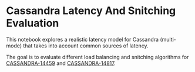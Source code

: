 Cassandra Latency And Snitching Evaluation
==========================================

This notebook explores a realistic latency model for Cassandra (multi-mode)
that takes into account common sources of latency.

The goal is to evaluate different load balancing and snitching algorithms for
[CASSANDRA-14459](https://issues.apache.org/jira/browse/CASSANDRA-14459)
and [CASSANDRA-14817](https://issues.apache.org/jira/browse/CASSANDRA-14817).

